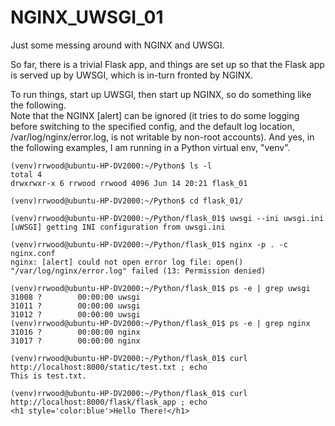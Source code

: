 # NGINX_UWSGI_01
Just some messing around with NGINX and UWSGI.

So far, there is a trivial Flask app, and things are set up so that the Flask app is served up by UWSGI, 
which is in-turn fronted by NGINX.


To run things, start up UWSGI, then start up NGINX, so do something like the following.  
Note that the NGINX [alert] can be ignored (it tries to do some logging before switching to the specified config,
and the default log location, /var/log/nginx/error.log, is not writable by non-root accounts).
And yes, in the following examples, I am running in a Python virtual env, "venv".  

```
(venv)rrwood@ubuntu-HP-DV2000:~/Python$ ls -l
total 4
drwxrwxr-x 6 rrwood rrwood 4096 Jun 14 20:21 flask_01

(venv)rrwood@ubuntu-HP-DV2000:~/Python$ cd flask_01/

(venv)rrwood@ubuntu-HP-DV2000:~/Python/flask_01$ uwsgi --ini uwsgi.ini                                                                
[uWSGI] getting INI configuration from uwsgi.ini

(venv)rrwood@ubuntu-HP-DV2000:~/Python/flask_01$ nginx -p . -c nginx.conf
nginx: [alert] could not open error log file: open() "/var/log/nginx/error.log" failed (13: Permission denied)

(venv)rrwood@ubuntu-HP-DV2000:~/Python/flask_01$ ps -e | grep uwsgi
31008 ?        00:00:00 uwsgi
31011 ?        00:00:00 uwsgi
31012 ?        00:00:00 uwsgi
(venv)rrwood@ubuntu-HP-DV2000:~/Python/flask_01$ ps -e | grep nginx
31016 ?        00:00:00 nginx
31017 ?        00:00:00 nginx

(venv)rrwood@ubuntu-HP-DV2000:~/Python/flask_01$ curl http://localhost:8000/static/test.txt ; echo
This is test.txt.

(venv)rrwood@ubuntu-HP-DV2000:~/Python/flask_01$ curl http://localhost:8000/flask/flask_app ; echo
<h1 style='color:blue'>Hello There!</h1>
```

